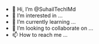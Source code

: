 - 👋 Hi, I’m @SuhailTechIMd
- 👀 I’m interested in ...
- 🌱 I’m currently learning ...
- 💞️ I’m looking to collaborate on ...
- 📫 How to reach me ...

<!---
SuhailTechIMd/SuhailTechIMd is a ✨ special ✨ repository because its `README.md` (this file) appears on your GitHub profile.
You can click the Preview link to take a look at your changes.
--->
